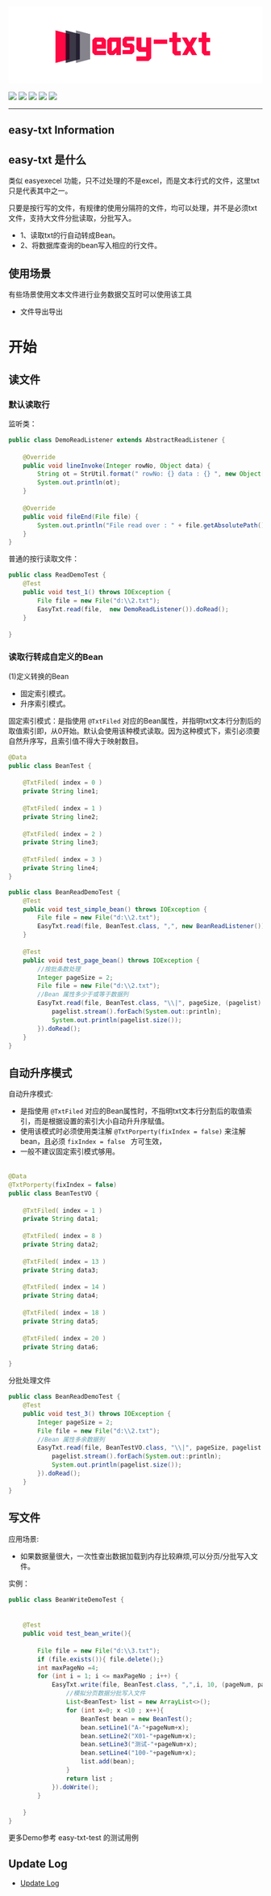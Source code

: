 
![easy-txt](https://github.com/small-rose/easy-txt/blob/develop/logo.jpg)

[![](https://img.shields.io/badge/blog-@small.rose-ff69b4.svg)](https://zhangxiaocai.cn)
![](https://img.shields.io/badge/java-@>=1.8-blueviolet.svg)
![](https://img.shields.io/badge/hutool-@5.3.8-green.svg)
![](https://img.shields.io/badge/commons.io-@2.11.0-critical.svg)
![](https://img.shields.io/badge/lombok-@1.18.24-blue.svg)

------------------------
## easy-txt  Information
 
## easy-txt 是什么

类似 easyexecel 功能，只不过处理的不是excel，而是文本行式的文件，这里txt只是代表其中之一。

只要是按行写的文件，有规律的使用分隔符的文件，均可以处理，并不是必须txt文件，支持大文件分批读取，分批写入。


- 1、读取txt的行自动转成Bean。
- 2、将数据库查询的bean写入相应的行文件。


## 使用场景

有些场景使用文本文件进行业务数据交互时可以使用该工具

- 文件导出导出

# 开始

## 读文件

### 默认读取行

监听类：
```java
public class DemoReadListener extends AbstractReadListener {

    @Override
    public void lineInvoke(Integer rowNo, Object data) {
        String ot = StrUtil.format(" rowNo: {} data : {} ", new Object[]{rowNo, data});
        System.out.println(ot);
    }

    @Override
    public void fileEnd(File file) {
        System.out.println("File read over : " + file.getAbsolutePath());
    }
}
```

普通的按行读取文件：

```java
public class ReadDemoTest {
    @Test
    public void test_1() throws IOException {
        File file = new File("d:\\2.txt");
        EasyTxt.read(file,  new DemoReadListener()).doRead();
    }
   
}
```

### 读取行转成自定义的Bean

(1)定义转换的Bean

- 固定索引模式。
- 升序索引模式。

固定索引模式：是指使用  `@TxtFiled` 对应的Bean属性，并指明txt文本行分割后的取值索引即，从0开始。默认会使用该种模式读取。因为这种模式下，索引必须要自然升序写，且索引值不得大于映射数目。

```java
@Data
public class BeanTest {

    @TxtFiled( index = 0 )
    private String line1;

    @TxtFiled( index = 1 )
    private String line2;

    @TxtFiled( index = 2 )
    private String line3;

    @TxtFiled( index = 3 )
    private String line4;
}
```



```java
public class BeanReadDemoTest {
    @Test
    public void test_simple_bean() throws IOException {
        File file = new File("d:\\2.txt");
        EasyTxt.read(file, BeanTest.class, ",", new BeanReadListener()).doRead();
    }
    
    @Test
    public void test_page_bean() throws IOException {
        //按批条数处理
        Integer pageSize = 2;
        File file = new File("d:\\2.txt");
        //Bean 属性多少于或等于数据列
        EasyTxt.read(file, BeanTest.class, "\\|", pageSize, (pagelist) -> {
            pagelist.stream().forEach(System.out::println);
            System.out.println(pagelist.size());
        }).doRead();
    }
}
```

## 自动升序模式

自动升序模式:

- 是指使用  `@TxtFiled` 对应的Bean属性时，不指明txt文本行分割后的取值索引，而是根据设置的索引大小自动升升序赋值。
- 使用该模式时必须使用类注解 `@TxtPorperty(fixIndex = false)` 来注解bean，且必须 `fixIndex = false ` 方可生效，
- 一般不建议固定索引模式够用。

```java

@Data
@TxtPorperty(fixIndex = false)
public class BeanTestVO {

    @TxtFiled( index = 1 )
    private String data1;

    @TxtFiled( index = 8 )
    private String data2;

    @TxtFiled( index = 13 )
    private String data3;

    @TxtFiled( index = 14 )
    private String data4;

    @TxtFiled( index = 18 )
    private String data5;

    @TxtFiled( index = 20 )
    private String data6;

}
```

分批处理文件

```java
public class BeanReadDemoTest {
    @Test
    public void test_3() throws IOException {
        Integer pageSize = 2;
        File file = new File("d:\\2.txt");
        //Bean 属性多余数据列
        EasyTxt.read(file, BeanTestVO.class, "\\|", pageSize, pagelist -> {
            pagelist.stream().forEach(System.out::println);
            System.out.println(pagelist.size());
        }).doRead();
    }
}
```

## 写文件

应用场景:

- 如果数据量很大，一次性查出数据加载到内存比较麻烦,可以分页/分批写入文件。

实例：

```java
public class BeanWriteDemoTest {


    @Test
    public void test_bean_write(){

        File file = new File("d:\\3.txt");
        if (file.exists()){ file.delete();}
        int maxPageNo =4;
        for (int i = 1; i <= maxPageNo ; i++) {
            EasyTxt.write(file, BeanTest.class, ",",i, 10, (pageNum, pageSize) -> {
                //模拟分页数据分批写入文件
                List<BeanTest> list = new ArrayList<>();
                for (int x=0; x <10 ; x++){
                    BeanTest bean = new BeanTest();
                    bean.setLine1("A-"+pageNum+x);
                    bean.setLine2("X01-"+pageNum+x);
                    bean.setLine3("测试-"+pageNum+x);
                    bean.setLine4("100-"+pageNum+x);
                    list.add(bean);
                }
                return list ;
            }).doWrite();
        }

    }
}
```


更多Demo参考 easy-txt-test 的测试用例

## Update Log

* [Update Log](/change_log.md)